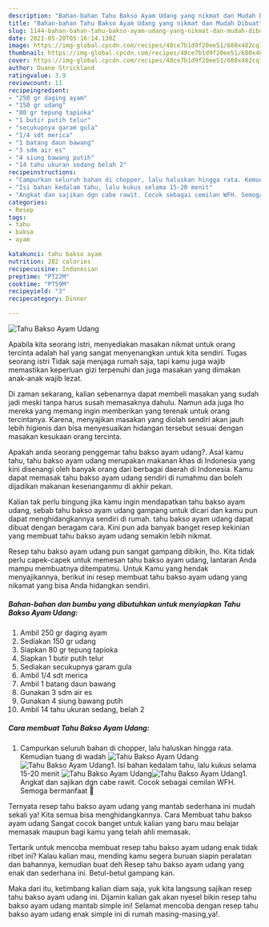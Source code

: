```yaml
---
description: "Bahan-bahan Tahu Bakso Ayam Udang yang nikmat dan Mudah Dibuat"
title: "Bahan-bahan Tahu Bakso Ayam Udang yang nikmat dan Mudah Dibuat"
slug: 1144-bahan-bahan-tahu-bakso-ayam-udang-yang-nikmat-dan-mudah-dibuat
date: 2021-05-20T05:16:14.130Z
image: https://img-global.cpcdn.com/recipes/48ce7b1d9f20ee51/680x482cq70/tahu-bakso-ayam-udang-foto-resep-utama.jpg
thumbnail: https://img-global.cpcdn.com/recipes/48ce7b1d9f20ee51/680x482cq70/tahu-bakso-ayam-udang-foto-resep-utama.jpg
cover: https://img-global.cpcdn.com/recipes/48ce7b1d9f20ee51/680x482cq70/tahu-bakso-ayam-udang-foto-resep-utama.jpg
author: Duane Strickland
ratingvalue: 3.9
reviewcount: 11
recipeingredient:
- "250 gr daging ayam"
- "150 gr udang"
- "80 gr tepung tapioka"
- "1 butir putih telur"
- "secukupnya garam gula"
- "1/4 sdt merica"
- "1 batang daun bawang"
- "3 sdm air es"
- "4 siung bawang putih"
- "14 tahu ukuran sedang belah 2"
recipeinstructions:
- "Campurkan seluruh bahan di chopper, lalu haluskan hingga rata. Kemudian tuang di wadah"
- "Isi bahan kedalam tahu, lalu kukus selama 15-20 menit"
- "Angkat dan sajikan dgn cabe rawit. Cocok sebagai cemilan WFH. Semoga bermanfaat 💚"
categories:
- Resep
tags:
- tahu
- bakso
- ayam

katakunci: tahu bakso ayam 
nutrition: 282 calories
recipecuisine: Indonesian
preptime: "PT22M"
cooktime: "PT59M"
recipeyield: "3"
recipecategory: Dinner

---
```



![Tahu Bakso Ayam Udang](https://img-global.cpcdn.com/recipes/48ce7b1d9f20ee51/680x482cq70/tahu-bakso-ayam-udang-foto-resep-utama.jpg)

Apabila kita seorang istri, menyediakan masakan nikmat untuk orang tercinta adalah hal yang sangat menyenangkan untuk kita sendiri. Tugas seorang istri Tidak saja menjaga rumah saja, tapi kamu juga wajib memastikan keperluan gizi terpenuhi dan juga masakan yang dimakan anak-anak wajib lezat.

Di zaman  sekarang, kalian sebenarnya dapat membeli masakan yang sudah jadi meski tanpa harus susah memasaknya dahulu. Namun ada juga lho mereka yang memang ingin memberikan yang terenak untuk orang tercintanya. Karena, menyajikan masakan yang diolah sendiri akan jauh lebih higienis dan bisa menyesuaikan hidangan tersebut sesuai dengan masakan kesukaan orang tercinta. 



Apakah anda seorang penggemar tahu bakso ayam udang?. Asal kamu tahu, tahu bakso ayam udang merupakan makanan khas di Indonesia yang kini disenangi oleh banyak orang dari berbagai daerah di Indonesia. Kamu dapat memasak tahu bakso ayam udang sendiri di rumahmu dan boleh dijadikan makanan kesenanganmu di akhir pekan.

Kalian tak perlu bingung jika kamu ingin mendapatkan tahu bakso ayam udang, sebab tahu bakso ayam udang gampang untuk dicari dan kamu pun dapat menghidangkannya sendiri di rumah. tahu bakso ayam udang dapat dibuat dengan beragam cara. Kini pun ada banyak banget resep kekinian yang membuat tahu bakso ayam udang semakin lebih nikmat.

Resep tahu bakso ayam udang pun sangat gampang dibikin, lho. Kita tidak perlu capek-capek untuk memesan tahu bakso ayam udang, lantaran Anda mampu membuatnya ditempatmu. Untuk Kamu yang hendak menyajikannya, berikut ini resep membuat tahu bakso ayam udang yang nikamat yang bisa Anda hidangkan sendiri.

<!--inarticleads1-->

##### Bahan-bahan dan bumbu yang dibutuhkan untuk menyiapkan Tahu Bakso Ayam Udang:

1. Ambil 250 gr daging ayam
1. Sediakan 150 gr udang
1. Siapkan 80 gr tepung tapioka
1. Siapkan 1 butir putih telur
1. Sediakan secukupnya garam gula
1. Ambil 1/4 sdt merica
1. Ambil 1 batang daun bawang
1. Gunakan 3 sdm air es
1. Gunakan 4 siung bawang putih
1. Ambil 14 tahu ukuran sedang, belah 2




<!--inarticleads2-->

##### Cara membuat Tahu Bakso Ayam Udang:

1. Campurkan seluruh bahan di chopper, lalu haluskan hingga rata. Kemudian tuang di wadah
<img src="https://img-global.cpcdn.com/steps/171b934d2cc95f2a/160x128cq70/tahu-bakso-ayam-udang-langkah-memasak-1-foto.jpg" alt="Tahu Bakso Ayam Udang"><img src="https://img-global.cpcdn.com/steps/fc58b7c0bfd96b07/160x128cq70/tahu-bakso-ayam-udang-langkah-memasak-1-foto.jpg" alt="Tahu Bakso Ayam Udang">1. Isi bahan kedalam tahu, lalu kukus selama 15-20 menit
<img src="https://img-global.cpcdn.com/steps/ee18f7b4405f60ee/160x128cq70/tahu-bakso-ayam-udang-langkah-memasak-2-foto.jpg" alt="Tahu Bakso Ayam Udang"><img src="https://img-global.cpcdn.com/steps/607c1109dc127b29/160x128cq70/tahu-bakso-ayam-udang-langkah-memasak-2-foto.jpg" alt="Tahu Bakso Ayam Udang">1. Angkat dan sajikan dgn cabe rawit. Cocok sebagai cemilan WFH. Semoga bermanfaat 💚




Ternyata resep tahu bakso ayam udang yang mantab sederhana ini mudah sekali ya! Kita semua bisa menghidangkannya. Cara Membuat tahu bakso ayam udang Sangat cocok banget untuk kalian yang baru mau belajar memasak maupun bagi kamu yang telah ahli memasak.

Tertarik untuk mencoba membuat resep tahu bakso ayam udang enak tidak ribet ini? Kalau kalian mau, mending kamu segera buruan siapin peralatan dan bahannya, kemudian buat deh Resep tahu bakso ayam udang yang enak dan sederhana ini. Betul-betul gampang kan. 

Maka dari itu, ketimbang kalian diam saja, yuk kita langsung sajikan resep tahu bakso ayam udang ini. Dijamin kalian gak akan nyesel bikin resep tahu bakso ayam udang mantab simple ini! Selamat mencoba dengan resep tahu bakso ayam udang enak simple ini di rumah masing-masing,ya!.

